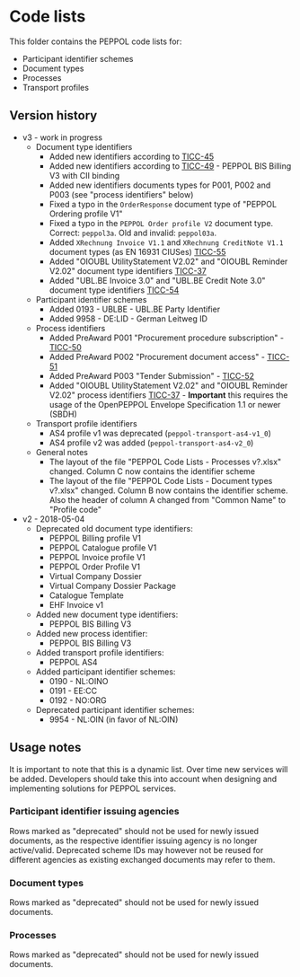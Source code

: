 # Code lists

This folder contains the PEPPOL code lists for:
* Participant identifier schemes
* Document types
* Processes
* Transport profiles

## Version history

* v3 - work in progress
    * Document type identifiers
        * Added new identifiers according to [TICC-45](https://openpeppol.atlassian.net/browse/TICC-45)
        * Added new identifiers according to [TICC-49](https://openpeppol.atlassian.net/browse/TICC-49) - PEPPOL BIS Billing V3 with CII binding
        * Added new identifiers documents types for P001, P002 and P003 (see "process identifiers" below)
        * Fixed a typo in the `OrderResponse` document type of "PEPPOL Ordering profile V1"
        * Fixed a typo in the `PEPPOL Order profile V2` document type. Correct: `peppol3a`. Old and invalid: `peppol03a`. 
        * Added `XRechnung Invoice V1.1` and `XRechnung CreditNote V1.1` document types (as EN 16931 CIUSes) [TICC-55](https://openpeppol.atlassian.net/browse/TICC-55) 
        * Added "OIOUBL UtilityStatement V2.02" and "OIOUBL Reminder V2.02" document type identifiers [TICC-37](https://openpeppol.atlassian.net/browse/TICC-37)
        * Added "UBL.BE Invoice 3.0" and "UBL.BE Credit Note 3.0" document type identifiers [TICC-54](https://openpeppol.atlassian.net/browse/TICC-54)
    * Participant identifier schemes
        * Added 0193 - UBLBE - UBL.BE Party Identifier
        * Added 9958 - DE:LID - German Leitweg ID
    * Process identifiers
        * Added PreAward P001 "Procurement procedure subscription" - [TICC-50](https://openpeppol.atlassian.net/browse/TICC-50)
        * Added PreAward P002 "Procurement document access" - [TICC-51](https://openpeppol.atlassian.net/browse/TICC-51)
        * Added PreAward P003 "Tender Submission" - [TICC-52](https://openpeppol.atlassian.net/browse/TICC-52)
        * Added "OIOUBL UtilityStatement V2.02" and "OIOUBL Reminder V2.02" process identifiers [TICC-37](https://openpeppol.atlassian.net/browse/TICC-37) - **Important** this requires the usage of the OpenPEPPOL Envelope Specification 1.1 or newer (SBDH)
    * Transport profile identifiers
        * AS4 profile v1 was deprecated (`peppol-transport-as4-v1_0`)
        * AS4 profile v2 was added (`peppol-transport-as4-v2_0`)
    * General notes
        * The layout of the file "PEPPOL Code Lists - Processes v?.xlsx" changed. Column C now contains the identifier scheme
        * The layout of the file "PEPPOL Code Lists - Document types v?.xlsx" changed. Column B now contains the identifier scheme. Also the header of column A changed from "Common Name" to "Profile code"      
* v2 - 2018-05-04
    * Deprecated old document type identifiers:
        * PEPPOL Billing profile V1
        * PEPPOL Catalogue profile V1
        * PEPPOL Invoice profile V1
        * PEPPOL Order Profile V1
        * Virtual Company Dossier
        * Virtual Company Dossier Package
        * Catalogue Template
        * EHF Invoice v1
    * Added new document type identifiers:
        * PEPPOL BIS Billing V3
    * Added new process identifier:
        * PEPPOL BIS Billing V3
    * Added transport profile identifiers:
        * PEPPOL AS4
    * Added participant identifier schemes:
        * 0190 - NL:OINO
        * 0191 - EE:CC
        * 0192 - NO:ORG
    * Deprecated participant identifier schemes:
        * 9954 - NL:OIN (in favor of NL:OIN)

## Usage notes

It is important to note that this is a dynamic list. Over time new services will be added. Developers should take this into account when designing and implementing solutions for PEPPOL services.

### Participant identifier issuing agencies

Rows marked as "deprecated" should not be used for newly issued documents, as the respective identifier issuing agency is no longer active/valid. Deprecated scheme IDs may however not be reused for different agencies as existing exchanged documents may refer to them.

### Document types

Rows marked as "deprecated" should not be used for newly issued documents.

### Processes

Rows marked as "deprecated" should not be used for newly issued documents.
